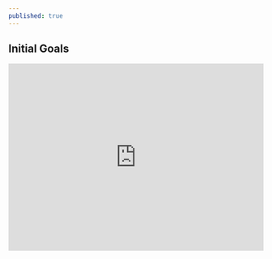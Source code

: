 ```yaml
---
published: true
---
```

## Initial Goals

<iframe src="https://webrates.truefx.com/rates/webWidget/trfxhp.jsp?l=n&amp;t=250" width="100%" height="370" scrolling="no" frameborder="0" padding="0" margin="0"> </iframe>
